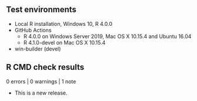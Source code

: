 ## Test environments
* Local R installation, Windows 10, R 4.0.0
* GitHub Actions
    * R 4.0.0 on Windows Server 2019, Mac OS X 10.15.4 and Ubuntu 16.04
    * R 4.1.0-devel on Mac OS X 10.15.4
* win-builder (devel)

## R CMD check results

0 errors | 0 warnings | 1 note

* This is a new release.
